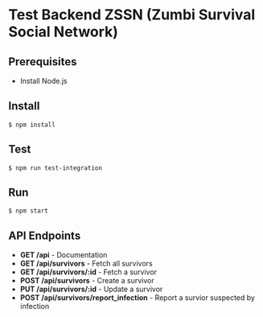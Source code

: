 # Test Backend ZSSN (Zumbi Survival Social Network)

## Prerequisites
- Install Node.js

## Install
`$ npm install`

## Test
`$ npm run test-integration`

## Run
`$ npm start`

## API Endpoints
- __GET /api__ - Documentation
- __GET /api/survivors__ - Fetch all survivors
- __GET /api/survivors/:id__ - Fetch a survivor
- __POST /api/survivors__ - Create a survivor
- __PUT /api/survivors/:id__ - Update a survivor
- __POST /api/survivors/report_infection__ - Report a survior suspected by infection
